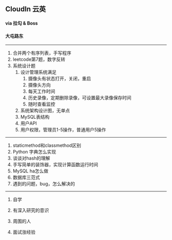 ## CloudIn 云英
#### via 拉勾 & Boss
#### 大屯路东
---
1. 合并两个有序列表，手写程序
2. leetcode第7题，数字反转
3. 系统设计题
    1. 设计管理系统满足
        1. 摄像头有状态打开，关闭，重启
        2. 摄像头方向
        3. 每天工作时间
        4. 历史录像，定期删除录像，可设置最大录像保存时间
        5. 随时查看监控
    1. 系统架构设计图，无单点
    2. MySQL表结构
    3. 用户API
    4. 用户权限，管理员1-5操作，普通用户5操作
   
---
1. staticmethod和classmethod区别
2. Python 字典怎么实现
3. 谈谈对hash的理解
4. 手写简单的装饰器，实现计算函数运行时间
5. MySQL ha怎么做
6. 数据库三范式
7. 遇到的问题，bug，怎么解决的
---
1. 自学
2. 有深入研究的意识
3. 周围的人

4. 面试涨经验

